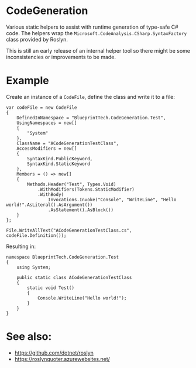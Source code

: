 # CodeGeneration

Various static helpers to assist with runtime generation of type-safe C# code. The helpers wrap the `Microsoft.CodeAnalysis.CSharp.SyntaxFactory` class provided by Roslyn.

This is still an early release of an internal helper tool so there might be some inconsistencies or improvements to be made.

# Example

Create an instance of a `CodeFile`, define the class and write it to a file:

```
var codeFile = new CodeFile
{
    DefinedInNamespace = "BlueprintTech.CodeGeneration.Test",
    UsingNamespaces = new[]
    {
        "System"
    },
    ClassName = "ACodeGenerationTestClass",
    AccessModifiers = new[]
    {
        SyntaxKind.PublicKeyword,
        SyntaxKind.StaticKeyword
    },
    Members = () => new[]
    {
        Methods.Header("Test", Types.Void)
            .WithModifiers(Tokens.StaticModifier)
            .WithBody(
                Invocations.Invoke("Console", "WriteLine", "Hello world!".AsLiteral().AsArgument())
                .AsStatement().AsBlock())
    }
};

File.WriteAllText("ACodeGenerationTestClass.cs", codeFile.Definition());
```

Resulting in:

```
namespace BlueprintTech.CodeGeneration.Test
{
    using System;

    public static class ACodeGenerationTestClass
    {
        static void Test()
        {
            Console.WriteLine("Hello world!");
        }
    }
}
```

# See also:

* https://github.com/dotnet/roslyn
* https://roslynquoter.azurewebsites.net/
